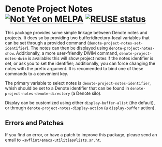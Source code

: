 <!--
SPDX-FileCopyrightText: Copyright (C) 2025 Samuel W. Flint <swflint@samuelwflint.com>

SPDX-License-Identifier: GFDL-1.3-or-later
-->

# Denote Project Notes [![Not Yet on MELPA](https://melpa.org/packages/denote-project-notes-badge.svg)](https://melpa.org/#/denote-project-notes) [![REUSE status](https://api.reuse.software/badge/git.sr.ht/~swflint/denote-project-notes)](https://api.reuse.software/info/git.sr.ht/~swflint/denote-project-notes)

This package provides some simple linkage between Denote notes and projects.
It does so by providing two buffer/directory-local variables that can be set through a provided command (`denote-project-notes-set-identifier`).
The notes can then be displayed using `denote-project-notes-show`.
Additionally, a more user-friendly DWIM command, `denote-project-notes-dwim` is available: this will show project notes if the notes identifier is set, or ask you to set the identifier; additionally, you can force changing the notes with the prefix argument.
It is recomended to bind one of these commands to a convenient key.

The primary variable to select notes is `denote-project-notes-identifier`, whish should be set to a Denote identifier that can be found in `denote-project-notes-denote-directory` (a Denote silo).

Display can be customized using either `display-buffer-alist` (the default), or through `denote-project-notes-display-action` (a `display-buffer` action).

## Errors and Patches

If you find an error, or have a patch to improve this package, please send an email to `~swflint/emacs-utilities@lists.sr.ht`.
